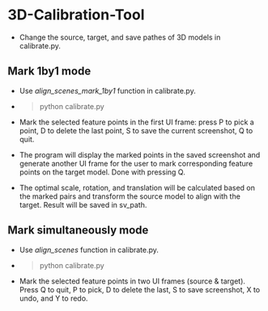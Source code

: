 # 3D-Calibration-Tool

- Change the source, target, and save pathes of 3D models in calibrate.py.

## Mark 1by1 mode

- Use *align_scenes_mark_1by1* function in calibrate.py.

- > python calibrate.py

- Mark the selected feature points in the first UI frame: press P to pick a point, D to delete the last point, S to save the current screenshot, Q to quit.

- The program will display the marked points in the saved screenshot and generate another UI frame for the user to mark corresponding feature points on the target model. Done with pressing Q.

- The optimal scale, rotation, and translation will be calculated based on the marked pairs and transform the source model to align with the target. Result will be saved in sv_path.

## Mark simultaneously mode

- Use *align_scenes* function in calibrate.py.

- >  python calibrate.py

- Mark the selected feature points in two UI frames (source & target). Press Q to quit, P to pick, D to delete the last, S to save screenshot, X to undo, and Y to redo.

